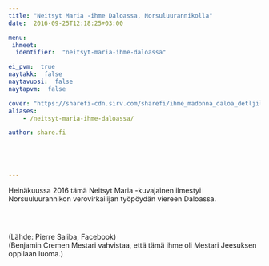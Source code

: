 ```yaml
---
title: "Neitsyt Maria -ihme Daloassa, Norsuluurannikolla"
date:  2016-09-25T12:18:25+03:00

menu:
 ihmeet:
  identifier:  "neitsyt-maria-ihme-daloassa"

ei_pvm:  true
naytakk:  false
naytavuosi:  false
naytapvm:  false

cover: "https://sharefi-cdn.sirv.com/sharefi/ihme_madonna_daloa_detljil-2016-09.jpg?cy=80"
aliases:
    - /neitsyt-maria-ihme-daloassa/

author: share.fi





---
```

<p class="alustus"><p>Heinäkuussa 2016 tämä Neitsyt Maria -kuvajainen ilmestyi Norsuuluurannikon verovirkailijan työpöydän viereen Daloassa.</p>
<p><img class="alignleft" src="https://sharefi-cdn.sirv.com/sharefi/ihme_madonna_daloa-2016-09.jpg" alt="" /></p>
<br clear="all" />
<p>(Lähde: Pierre Saliba, Facebook)<br />(Benjamin Cremen Mestari vahvistaa, että tämä ihme oli Mestari Jeesuksen oppilaan luoma.)</p></p>